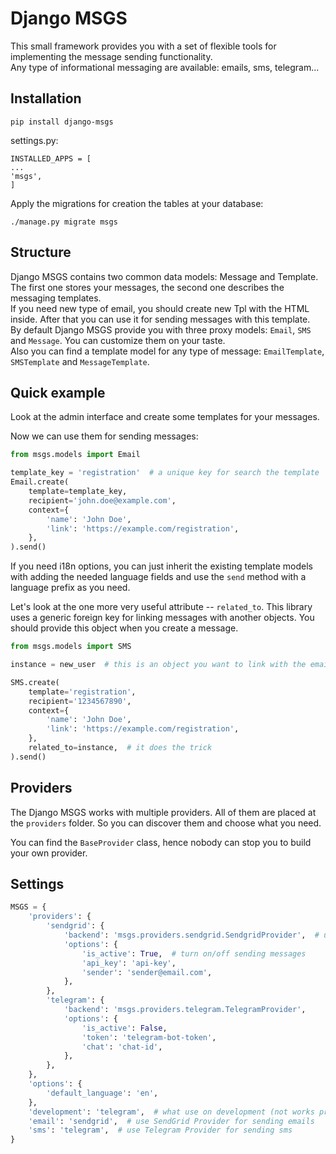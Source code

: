 # Django MSGS

This small framework provides you with a set of flexible tools for implementing the message sending functionality. \
Any type of informational messaging are available: emails, sms, telegram...

## Installation

```
pip install django-msgs
```

settings.py:
```
INSTALLED_APPS = [
...
'msgs',
]
```

Apply the migrations for creation the tables at your database:
```
./manage.py migrate msgs
```

## Structure

Django MSGS contains two common data models: Message and Template. The first one stores your messages, the second 
one describes the messaging templates. \
If you need new type of email, you should create new Tpl with the HTML inside. After that you can use it for sending 
messages with this template. \
By default Django MSGS provide you with three proxy models: `Email`, `SMS` and `Message`. You can customize them on your taste. \
Also you can find a template model for any type of message: `EmailTemplate`, `SMSTemplate` and `MessageTemplate`.

## Quick example

Look at the admin interface and create some templates for your messages.

Now we can use them for sending messages:

```python
from msgs.models import Email

template_key = 'registration'  # a unique key for search the template
Email.create(
    template=template_key,
    recipient='john.doe@example.com',
    context={
        'name': 'John Doe',
        'link': 'https://example.com/registration',
    },
).send()
```

If you need i18n options, you can just inherit the existing template models with adding the 
needed language fields and use the `send` method with a language prefix as you need.

Let's look at the one more very useful attribute -- `related_to`. This library uses a generic foreign key for linking messages with another objects. You should provide this object when you create a message.

```python
from msgs.models import SMS

instance = new_user  # this is an object you want to link with the email

SMS.create(
    template='registration',
    recipient='1234567890',
    context={
        'name': 'John Doe',
        'link': 'https://example.com/registration',
    },
    related_to=instance,  # it does the trick
).send()
```

## Providers

The Django MSGS works with multiple providers. All of them are placed at the `providers` folder. 
So you can discover them and choose what you need.

You can find the `BaseProvider` class, hence nobody can stop you to build your own provider. 

## Settings

```python
MSGS = {
    'providers': {
        'sendgrid': {
            'backend': 'msgs.providers.sendgrid.SendgridProvider',  # use SendGrid Provider
            'options': {
                'is_active': True,  # turn on/off sending messages
                'api_key': 'api-key',
                'sender': 'sender@email.com',
            },
        },
        'telegram': {
            'backend': 'msgs.providers.telegram.TelegramProvider',
            'options': {
                'is_active': False,
                'token': 'telegram-bot-token',
                'chat': 'chat-id',
            },
        },
    },
    'options': {
        'default_language': 'en',
    },
    'development': 'telegram',  # what use on development (not works properly, be careful)
    'email': 'sendgrid',  # use SendGrid Provider for sending emails
    'sms': 'telegram',  # use Telegram Provider for sending sms
}
```